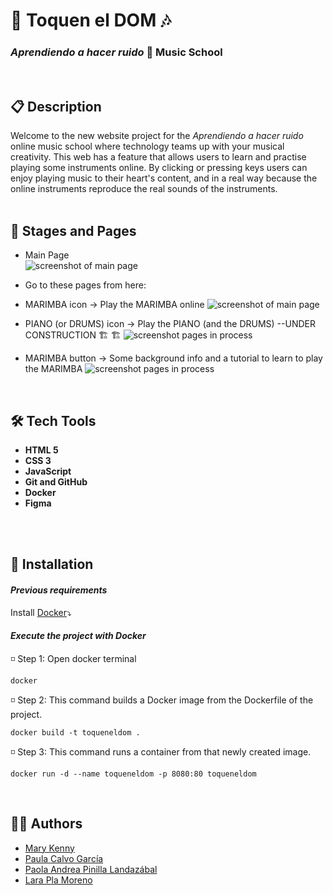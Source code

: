 #  🎹 Toquen el DOM 🎶


### _Aprendiendo a hacer ruido_ 📀 Music School
<br>

## 📋 Description

Welcome to the new website project for the _Aprendiendo a hacer ruido_ online music school where technology teams up with your musical creativity. This web has a feature that allows users to learn and practise playing some instruments online. By clicking or pressing keys users can enjoy playing music to their heart's content, and in a real way because the online instruments reproduce the real sounds of the instruments.    
<br>


## 📄 Stages and Pages

- Main Page  
![screenshot of main page](/assets/images/1.MAIN.png)
- Go to these pages from here: 


- MARIMBA icon →  Play the  MARIMBA online 
![screenshot of main page](/assets/images/2.PLAY_MARIMBA.png)


- PIANO (or DRUMS) icon →  Play the PIANO (and the DRUMS) --UNDER CONSTRUCTION 🏗️ 🏗
![screenshot pages in process](/assets/images/3.PIANO(DRUMS)_IN-PROGRESS.png)


- MARIMBA button →  Some background info and a tutorial to learn to play the MARIMBA  ![screenshot pages in process](/assets/images/4.MARIMBA_INFO.png)  
<br>
 

## 🛠 Tech Tools

- **HTML 5** 
- **CSS 3** 
- **JavaScript**
- **Git and GitHub**
- **Docker**
- **Figma**
<br>
<br>

## 🐳 Installation

#### _Previous requirements_

Install [Docker](https://docs.docker.com/desktop/)⤵


#### _Execute the project with Docker_

◽ Step 1: Open docker terminal
```docker
docker 
```
 
◽ Step 2: This command builds a Docker image from the Dockerfile of the project.
```docker
docker build -t toqueneldom .
```

◽ Step 3: This command runs a container from that newly created image.
```docker
docker run -d --name toqueneldom -p 8080:80 toqueneldom
```
<br>

## 👩‍💻 Authors

- [Mary Kenny](https://github.com/marykenny123)
- [Paula Calvo García](https://github.com/PCalvoGarcia)
- [Paola Andrea Pinilla Landazábal](https://github.com/PaolaAPL17)
- [Lara Pla Moreno](https://github.com/Lizar22)
